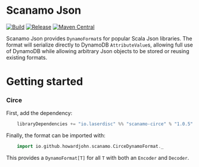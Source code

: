 # Scanamo Json
[![Build](https://github.com/laserdisc-io/scanamo-json/actions/workflows/build.yml/badge.svg)](https://github.com/laserdisc-io/scanamo-json/actions/workflows/build.yml)
[![Release](https://github.com/laserdisc-io/scanamo-json/actions/workflows/release.yml/badge.svg)](https://github.com/laserdisc-io/scanamo-json/actions/workflows/release.yml)
[![Maven Central](https://maven-badges.herokuapp.com/maven-central/io.laserdisc/scanamo-circe_2.12/badge.svg)](https://maven-badges.herokuapp.com/maven-central/io.laserdisc/scanamo-json_2.12)

Scanamo Json provides `DynamoFormat`s for popular Scala Json libraries. The format will serialize directly to DynamoDB `AttributeValue`s, allowing full use of DynamoDB while allowing arbitrary Json objects to be stored or reusing existing formats.

# Getting started

### Circe

First, add the dependency:

```scala
    libraryDependencies += "io.laserdisc" %% "scanamo-circe" % "1.0.5"
```

Finally, the format can be imported with:

```scala
    import io.github.howardjohn.scanamo.CirceDynamoFormat._
```

This provides a `DynamoFormat[T]` for all `T` with both an `Encoder` and `Decoder`.
